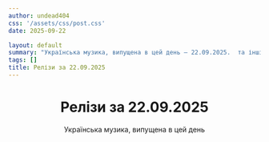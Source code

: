 ```yaml
---
author: undead404
css: '/assets/css/post.css'
date: 2025-09-22

layout: default
summary: "Українська музика, випущена в цей день – 22.09.2025.  та інші"
tags: []
title: Релізи за 22.09.2025
---
```


<main class="main-content">
  <header>
    <h1>Релізи за <time datetime="2025-09-22">22.09.2025</time></h1>
    <p class="summary">Українська музика, випущена в цей день</p>
      <ul class="tags">
      </ul>
  </header>
  <section class="releases">
  </section>
</main>